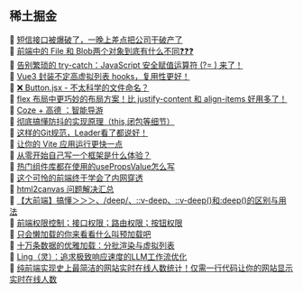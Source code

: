 ## 稀土掘金  
🎉  [短信接口被爆破了，一晚上差点把公司干破产了](https://juejin.cn/hot/articles/6809637767543259144)  
🎉  [前端中的 File 和 Blob两个对象到底有什么不同❓❓❓](https://juejin.cn/hot/articles/6809637767543259144)  
🎉  [告别繁琐的 try-catch：JavaScript 安全赋值运算符 (?= ) 来了！](https://juejin.cn/hot/articles/6809637767543259144)  
🎉  [Vue3 封装不定高虚拟列表 hooks，复用性更好！](https://juejin.cn/hot/articles/6809637767543259144)  
🎉  [❌ Button.jsx - 不太科学的文件命名？](https://juejin.cn/hot/articles/6809637767543259144)  
🎉  [flex 布局中更巧妙的布局方案！比 justify-content 和 align-items 好用多了！](https://juejin.cn/hot/articles/6809637767543259144)  
🎉  [Coze + 高德 ：智能导游](https://juejin.cn/hot/articles/6809637767543259144)  
🎉  [彻底搞懂防抖的实现原理（this,闭包等细节）](https://juejin.cn/hot/articles/6809637767543259144)  
🎉  [这样的Git规范，Leader看了都说好！](https://juejin.cn/hot/articles/6809637767543259144)  
🎉  [让你的 Vite 应用运行更快一点](https://juejin.cn/hot/articles/6809637767543259144)  
🎉  [从零开始自己写一个框架是什么体验？](https://juejin.cn/hot/articles/6809637767543259144)  
🎉  [热门组件库都在使用的usePropsValue怎么写](https://juejin.cn/hot/articles/6809637767543259144)  
🎉  [这个可怜的前端终于学会了内网穿透](https://juejin.cn/hot/articles/6809637767543259144)  
🎉  [html2canvas 问题解决汇总](https://juejin.cn/hot/articles/6809637767543259144)  
🎉  [【大前端】搞懂＞＞＞、/deep/、::v-deep、::v-deep()和:deep()的区别与用法](https://juejin.cn/hot/articles/6809637767543259144)  
🎉  [前端权限控制；接口权限；路由权限；按钮权限](https://juejin.cn/hot/articles/6809637767543259144)  
🎉  [只会懒加载的你来看看什么叫预加载吧](https://juejin.cn/hot/articles/6809637767543259144)  
🎉  [十万条数据的优雅加载：分批渲染与虚拟列表](https://juejin.cn/hot/articles/6809637767543259144)  
🎉  [Ling（灵）：追求极致响应速度的LLM工作流优化](https://juejin.cn/hot/articles/6809637767543259144)  
🎉  [纯前端实现史上最简洁的网站实时在线人数统计！仅需一行代码让你的网站显示实时在线人数](https://juejin.cn/hot/articles/6809637767543259144)  
